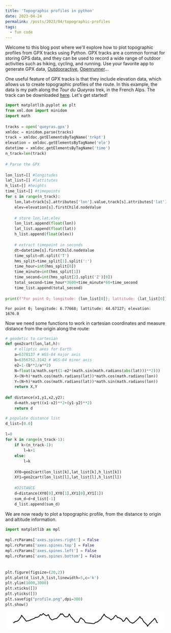 ```yaml
---
title: 'Topographic profiles in python'
date: 2023-04-24
permalink: /posts/2023/04/topographic-profiles
tags:
  - fun code
---
```


Welcome to this blog post where we'll explore how to plot topographic profiles from GPX tracks using Python. GPX tracks are a common format for storing GPS data, and they can be used to record a wide range of outdoor activities such as hiking, cycling, and running. Use your favorite app to generate GPX data, [Outdooractive](https://www.outdooractive.com/en/), [Openrunner](https://www.openrunner.com/en)... 

One useful feature of GPX tracks is that they include elevation data, which allows us to create topographic profiles of the route. In this example, the data is my path along the *Tour du Queyras* trek, in the French Alps. The track can be downloaded [here](https://drive.google.com/file/d/1iphwoXtZVGJlmsLLTDpkM-FvpMLe8eFX/view?usp=share_link). Let's get started!


```python
import matplotlib.pyplot as plt
from xml.dom import minidom
import math

tracks = open('queyras.gpx')
xmldoc = minidom.parse(tracks)
track = xmldoc.getElementsByTagName('trkpt')
elevation = xmldoc.getElementsByTagName('ele')
datetime = xmldoc.getElementsByTagName('time')
n_track=len(track)

# Parse the GPX

lon_list=[] #longitudes
lat_list=[] #lattitutes
h_list=[] #heights
time_list=[] #timepoints
for s in range(n_track):
    lon,lat=track[s].attributes['lon'].value,track[s].attributes['lat'].value
    elev=elevation[s].firstChild.nodeValue
    
    # store lon,lat,elev
    lon_list.append(float(lon))
    lat_list.append(float(lat))
    h_list.append(float(elev))
    
    # extract timepoint in seconds
    dt=datetime[s].firstChild.nodeValue
    time_split=dt.split('T')
    hms_split=time_split[1].split(':')
    time_hour=int(hms_split[0])
    time_minute=int(hms_split[1])
    time_second=int(hms_split[2].split('Z')[0])
    total_second=time_hour*3600+time_minute*60+time_second
    time_list.append(total_second)

print(f"For point 0; longitude: {lon_list[0]}; lattitude: {lat_list[0]}; elevation: {h_list[0]}")
```

    For point 0; longitude: 6.77668; lattitude: 44.67127; elevation: 1676.0


Now we need some functions to work in cartesian coordinates and measure distance from the origin along the route:


```python
# geodetic to cartesian
def geo2cart(lon,lat,h):
    # elliptic axes for Earth
    a=6378137 # WGS-84 major axis
    b=6356752.3142 # WGS-84 minor axis
    e2=1-(b**2/a**2)
    N=float(a/math.sqrt(1-e2*(math.sin(math.radians(abs(lat)))**2)))
    X=(N+h)*math.cos(math.radians(lat))*math.cos(math.radians(lon))
    Y=(N+h)*math.cos(math.radians(lat))*math.sin(math.radians(lon))
    return X,Y

def distance(x1,y1,x2,y2):
    d=math.sqrt((x1-x2)**2+(y1-y2)**2)
    return d
```


```python
# populate distance list
d_list=[0.0]

l=0
for k in range(n_track-1):
    if k<(n_track-1):
        l=k+1
    else:
        l=k
        
    XY0=geo2cart(lon_list[k],lat_list[k],h_list[k])
    XY1=geo2cart(lon_list[l],lat_list[l],h_list[l])
    
    #DISTANCE
    d=distance(XY0[0],XY0[1],XY1[0],XY1[1])
    sum_d=d+d_list[-1]
    d_list.append(sum_d)
```

We are now ready to plot a topographic profile, from the distance to origin and altitude information.


```python
import matplotlib as mpl

mpl.rcParams['axes.spines.right'] = False
mpl.rcParams['axes.spines.top'] = False
mpl.rcParams['axes.spines.left'] = False
mpl.rcParams['axes.spines.bottom'] = False


plt.figure(figsize=(20,2))
plt.plot(d_list,h_list,linewidth=5,c='k')
plt.ylim(1000,3000)
plt.xticks([])
plt.yticks([])
plt.savefig("profile.png",dpi=300)
plt.show()
```


![png](/images/topographic_output.png)
